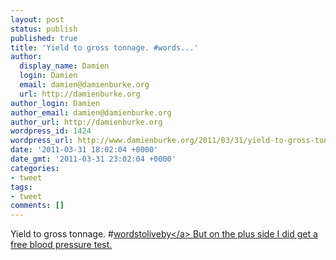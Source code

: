 ```yaml
---
layout: post
status: publish
published: true
title: 'Yield to gross tonnage. #words...'
author:
  display_name: Damien
  login: Damien
  email: damien@damienburke.org
  url: http://damienburke.org
author_login: Damien
author_email: damien@damienburke.org
author_url: http://damienburke.org
wordpress_id: 1424
wordpress_url: http://www.damienburke.org/2011/03/31/yield-to-gross-tonnage-words-2/
date: '2011-03-31 18:02:04 +0000'
date_gmt: '2011-03-31 23:02:04 +0000'
categories:
- tweet
tags:
- tweet
comments: []
---
```

<p>Yield to gross tonnage. #<a href="http:&#47;&#47;search.twitter.com&#47;search?q=%23wordstoliveby" class="aktt_hashtag">wordstoliveby<&#47;a> But on the plus side I did get a free blood pressure test.</p>
